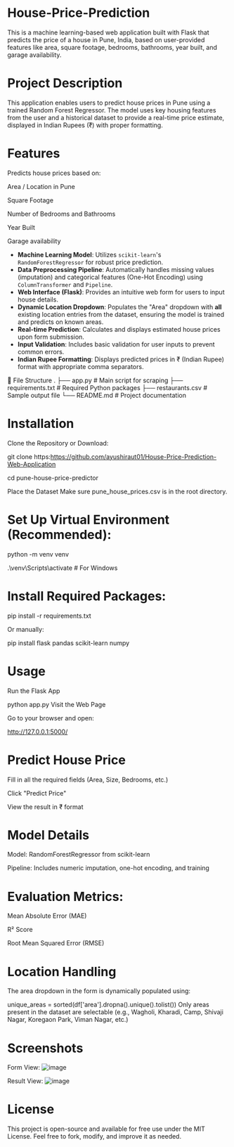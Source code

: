 # House-Price-Prediction

This is a machine learning-based web application built with Flask that predicts the price of a house in Pune, India, based on user-provided features like area, square footage, bedrooms, bathrooms, year built, and garage availability.

 # Project Description

This application enables users to predict house prices in Pune using a trained Random Forest Regressor. The model uses key housing features from the user and a historical dataset to provide a real-time price estimate, displayed in Indian Rupees (₹) with proper formatting.

# Features
  Predicts house prices based on:

Area / Location in Pune

Square Footage

Number of Bedrooms and Bathrooms

Year Built

Garage availability


* **Machine Learning Model**: Utilizes `scikit-learn`'s `RandomForestRegressor` for robust price prediction.
* **Data Preprocessing Pipeline**: Automatically handles missing values (imputation) and categorical features (One-Hot Encoding) using `ColumnTransformer` and `Pipeline`.
* **Web Interface (Flask)**: Provides an intuitive web form for users to input house details.
* **Dynamic Location Dropdown**: Populates the "Area" dropdown with **all** existing location entries from the dataset, ensuring the model is trained and predicts on known areas.
* **Real-time Prediction**: Calculates and displays estimated house prices upon form submission.
* **Input Validation**: Includes basic validation for user inputs to prevent common errors.
* **Indian Rupee Formatting**: Displays predicted prices in ₹ (Indian Rupee) format with appropriate comma separators.



📁 File Structure
.
├── app.py                # Main script for scraping
├── requirements.txt      # Required Python packages
├── restaurants.csv       # Sample output file
└── README.md             # Project documentation


# Installation
Clone the Repository or Download:


git clone https:https://github.com/ayushiraut01/House-Price-Prediction-Web-Application

cd pune-house-price-predictor

Place the Dataset
Make sure pune_house_prices.csv is in the root directory.

# Set Up Virtual Environment (Recommended):


python -m venv venv

.\venv\Scripts\activate        # For Windows

# Install Required Packages:

pip install -r requirements.txt

Or manually:

pip install flask pandas scikit-learn numpy
 

# Usage
Run the Flask App

python app.py
Visit the Web Page

Go to your browser and open:


http://127.0.0.1:5000/


# Predict House Price

Fill in all the required fields (Area, Size, Bedrooms, etc.)

Click "Predict Price"

View the result in ₹ format

# Model Details
Model: RandomForestRegressor from scikit-learn

Pipeline: Includes numeric imputation, one-hot encoding, and training

# Evaluation Metrics:

Mean Absolute Error (MAE)

R² Score

Root Mean Squared Error (RMSE)

# Location Handling
The area dropdown in the form is dynamically populated using:


unique_areas = sorted(df['area'].dropna().unique().tolist())
Only areas present in the dataset are selectable (e.g., Wagholi, Kharadi, Camp, Shivaji Nagar, Koregaon Park, Viman Nagar, etc.)

# Screenshots


Form View: ![image](https://github.com/user-attachments/assets/486f4edb-becd-46da-b787-3fd314432d20)




Result View:
![image](https://github.com/user-attachments/assets/bca191e5-f014-4036-9e5b-3e5b3cb09f21)



#  License

This project is open-source and available for free use under the MIT License.
Feel free to fork, modify, and improve it as needed.

